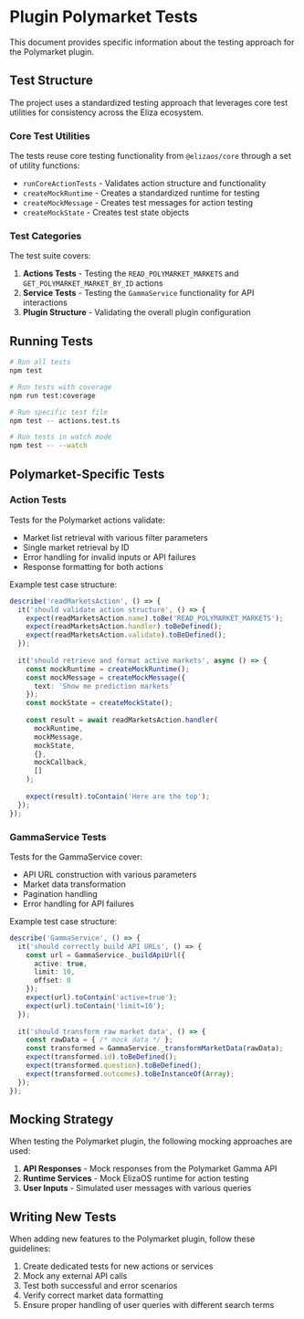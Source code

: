 # Plugin Polymarket Tests

This document provides specific information about the testing approach for the Polymarket plugin.

## Test Structure

The project uses a standardized testing approach that leverages core test utilities for consistency across the Eliza ecosystem.

### Core Test Utilities

The tests reuse core testing functionality from `@elizaos/core` through a set of utility functions:

- `runCoreActionTests` - Validates action structure and functionality
- `createMockRuntime` - Creates a standardized runtime for testing
- `createMockMessage` - Creates test messages for action testing
- `createMockState` - Creates test state objects

### Test Categories

The test suite covers:

1. **Actions Tests** - Testing the `READ_POLYMARKET_MARKETS` and `GET_POLYMARKET_MARKET_BY_ID` actions
2. **Service Tests** - Testing the `GammaService` functionality for API interactions
3. **Plugin Structure** - Validating the overall plugin configuration

## Running Tests

```bash
# Run all tests
npm test

# Run tests with coverage
npm run test:coverage

# Run specific test file
npm test -- actions.test.ts

# Run tests in watch mode
npm test -- --watch
```

## Polymarket-Specific Tests

### Action Tests

Tests for the Polymarket actions validate:

- Market list retrieval with various filter parameters
- Single market retrieval by ID
- Error handling for invalid inputs or API failures
- Response formatting for both actions

Example test case structure:

```typescript
describe('readMarketsAction', () => {
  it('should validate action structure', () => {
    expect(readMarketsAction.name).toBe('READ_POLYMARKET_MARKETS');
    expect(readMarketsAction.handler).toBeDefined();
    expect(readMarketsAction.validate).toBeDefined();
  });
  
  it('should retrieve and format active markets', async () => {
    const mockRuntime = createMockRuntime();
    const mockMessage = createMockMessage({
      text: 'Show me prediction markets'
    });
    const mockState = createMockState();
    
    const result = await readMarketsAction.handler(
      mockRuntime,
      mockMessage,
      mockState,
      {},
      mockCallback,
      []
    );
    
    expect(result).toContain('Here are the top');
  });
});
```

### GammaService Tests

Tests for the GammaService cover:

- API URL construction with various parameters
- Market data transformation 
- Pagination handling
- Error handling for API failures

Example test case structure:

```typescript
describe('GammaService', () => {
  it('should correctly build API URLs', () => {
    const url = GammaService._buildApiUrl({
      active: true,
      limit: 10,
      offset: 0
    });
    expect(url).toContain('active=true');
    expect(url).toContain('limit=10');
  });
  
  it('should transform raw market data', () => {
    const rawData = { /* mock data */ };
    const transformed = GammaService._transformMarketData(rawData);
    expect(transformed.id).toBeDefined();
    expect(transformed.question).toBeDefined();
    expect(transformed.outcomes).toBeInstanceOf(Array);
  });
});
```

## Mocking Strategy

When testing the Polymarket plugin, the following mocking approaches are used:

1. **API Responses** - Mock responses from the Polymarket Gamma API
2. **Runtime Services** - Mock ElizaOS runtime for action testing
3. **User Inputs** - Simulated user messages with various queries

## Writing New Tests

When adding new features to the Polymarket plugin, follow these guidelines:

1. Create dedicated tests for new actions or services
2. Mock any external API calls
3. Test both successful and error scenarios
4. Verify correct market data formatting
5. Ensure proper handling of user queries with different search terms
